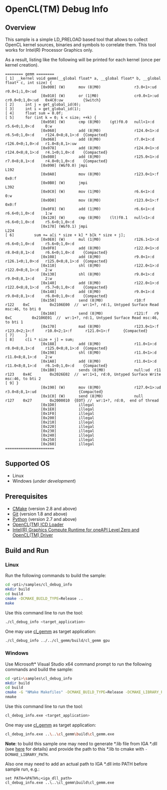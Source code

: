 # OpenCL(TM) Debug Info
## Overview
This sample is a simple LD_PRELOAD based tool that allows to collect OpenCL kernel sources, binaries and symbols to correlate them. This tool works for Intel(R) Processor Graphics only.

As a result, listing like the following will be printed for each kernel (once per kernel creation).
```
======== gemm ========
[ 1] __kernel void gemm(__global float* a, __global float* b, __global float* c, int size) {
                [0x000] (W)      mov (8|M0)               r3.0<1>:ud    r0.0<1;1,0>:ud                  
                [0x010] (W)      or (1|M0)                cr0.0<1>:ud   cr0.0<0;1,0>:ud   0x4C0:uw         {Switch}
[ 2]     int j = get_global_id(0);
[ 3]     int i = get_global_id(1);
[ 4]     float sum = 0.0f;
[ 5]     for (int k = 0; k < size; ++k) {
                [0x050] (W)      cmp (8|M0)    (gt)f0.0   null<1>:d     r5.6<0;1,0>:d     0:w             
                [0x060]          add (8|M0)               r124.0<1>:d   r6.5<0;1,0>:d     r124.0<8;8,1>:d  {Compacted}
                [0x068]          add (8|M0)               r7.0<1>:d     r126.0<0;1,0>:d   r1.0<8;8,1>:uw  
                [0x078]          add (8|M0)               r124.0<1>:d   r124.0<8;8,1>:d   r4.1<0;1,0>:d    {Compacted}
                [0x080]          add (8|M0)               r125.0<1>:d   r7.0<8;8,1>:d     r4.0<0;1,0>:d    {Compacted}
                [0x090] (W&f0.0) jmpi                                 L192                            
                [0x0A0]          mov (8|M0)               r123.0<1>:f   0x0:f                           
                [0x0B0] (W)      jmpi                                 L392                            
                [0x0C0] (W)      mov (1|M0)               r6.6<1>:d     0:w                             
                [0x0D0]          mov (8|M0)               r123.0<1>:f   0x0:f                           
                [0x0F8] (W)      add (1|M0)               r6.6<1>:d     r6.6<0;1,0>:d     1:w             
                [0x120] (W)      cmp (8|M0)    (lt)f0.1   null<1>:d     r6.6<0;1,0>:d     r5.6<0;1,0>:d   
                [0x178] (W&f0.1) jmpi                                 L224                            
[ 6]         sum += a[i * size + k] * b[k * size + j];
                [0x0E0] (W)      mul (1|M0)               r126.1<1>:d   r6.6<0;1,0>:d     r5.6<0;1,0>:d   
                [0x0F0]          add (8|M0)               r122.0<1>:d   r8.0<8;8,1>:d     r6.6<0;1,0>:d    {Compacted}
                [0x108]          add (8|M0)               r9.0<1>:d     r126.1<0;1,0>:d   r125.0<8;8,1>:d  {Compacted}
                [0x110]          shl (8|M0)               r122.0<1>:d   r122.0<8;8,1>:d   2:w             
                [0x130]          shl (8|M0)               r9.0<1>:d     r9.0<8;8,1>:d     2:w             
                [0x140]          add (8|M0)               r122.0<1>:d   r122.0<8;8,1>:d   r5.7<0;1,0>:d    {Compacted}
                [0x148]          add (8|M0)               r9.0<1>:d     r9.0<8;8,1>:d     r6.0<0;1,0>:d    {Compacted}
                [0x150]          send (8|M0)              r10:f    r122    0xC         0x2106E00  //  wr:1+?, rd:1, Untyped Surface Read msc:46, to bti 0
                [0x160]          send (8|M0)              r121:f   r9      0xC         0x2106E01  //  wr:1+?, rd:1, Untyped Surface Read msc:46, to bti 1
                [0x170]          mad (8|M0)               r123.0<1>:f   r123.0<2;1>:f     r10.0<2;1>:f      r121.0<1>:f      {Compacted}
[ 7]     }
[ 8]     c[i * size + j] = sum;
                [0x188]          add (8|M0)               r11.0<1>:d    r8.0<8;8,1>:d     r125.0<8;8,1>:d  {Compacted}
                [0x198]          shl (8|M0)               r11.0<1>:d    r11.0<8;8,1>:d    2:w             
                [0x1A8]          add (8|M0)               r11.0<1>:d    r11.0<8;8,1>:d    r6.1<0;1,0>:d    {Compacted}
                [0x1B0]          sends (8|M0)             null:ud  r11     r123    0x4C        0x2026E02  //  wr:1+1, rd:0, Untyped Surface Write msc:46, to bti 2
[ 9] }
                [0x190] (W)      mov (8|M0)               r127.0<1>:ud  r3.0<8;8,1>:ud                   {Compacted}
                [0x1C0] (W)      send (8|M0)              null     r127    0x27        0x2000010  {EOT} //  wr:1+?, rd:0,  end of thread
                [0x1D0]          illegal                
                [0x1E0]          illegal                
                [0x1F0]          illegal                
                [0x200]          illegal                
                [0x210]          illegal                
                [0x220]          illegal                
                [0x230]          illegal                
                [0x240]          illegal                
                [0x250]          illegal                
                [0x260]          illegal                
======================
```
## Supported OS
- Linux
- Windows (*under development*)

## Prerequisites
- [CMake](https://cmake.org/) (version 2.8 and above)
- [Git](https://git-scm.com/) (version 1.8 and above)
- [Python](https://www.python.org/) (version 2.7 and above)
- [OpenCL(TM) ICD Loader](https://github.com/KhronosGroup/OpenCL-ICD-Loader)
- [Intel(R) Graphics Compute Runtime for oneAPI Level Zero and OpenCL(TM) Driver](https://github.com/intel/compute-runtime)

## Build and Run
### Linux
Run the following commands to build the sample:
```sh
cd <pti>/samples/cl_debug_info
mkdir build
cd build
cmake -DCMAKE_BUILD_TYPE=Release ..
make
```
Use this command line to run the tool:
```sh
./cl_debug_info <target_application>
```
One may use [cl_gemm](../cl_gemm) as target application:
```sh
./cl_debug_info ../../cl_gemm/build/cl_gemm gpu
```
### Windows
Use Microsoft* Visual Studio x64 command prompt to run the following commands and build the sample:
```sh
cd <pti>\samples\cl_debug_info
mkdir build
cd build
cmake -G "NMake Makefiles" -DCMAKE_BUILD_TYPE=Release -DCMAKE_LIBRARY_PATH=<opencl_icd_lib_path>;<iga_lib_path> ..
nmake
```
Use this command line to run the tool:
```sh
cl_debug_info.exe <target_application>
```
One may use [cl_gemm](../cl_gemm) as target application:
```sh
cl_debug_info.exe ..\..\cl_gemm\build\cl_gemm.exe
```
**Note**: to build this sample one may need to generate *.lib file from IGA *.dll (see [here](https://stackoverflow.com/questions/9946322/how-to-generate-an-import-library-lib-file-from-a-dll) for details) and provide the path to this *.lib to cmake with `-DCMAKE_LIBRARY_PATH`.

Also one may need to add an actual path to IGA *.dll into PATH before sample run, e.g.:
```
set PATH=%PATH%;<iga_dll_path>
cl_debug_info.exe ..\..\cl_gemm\build\cl_gemm.exe
```